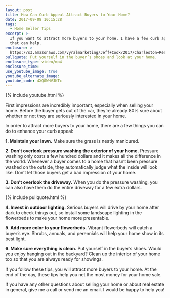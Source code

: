 ```yaml
---
layout: post
title: How Can Curb Appeal Attract Buyers to Your Home?
date: 2017-09-08 10:15:28
tags:
  - Home Seller Tips
excerpt: >-
  If you want to attract more buyers to your home, I have a few curb appeal tips
  that can help.
enclosure: >-
  https://s3.amazonaws.com/vyralmarketing/Jeff+Cook/2017/Charleston+Real+Estate+Agent-+Curb+Appeal.mp4
pullquote: Put yourself in the buyer’s shoes and look at your home.
enclosure_type: video/mp4
enclosure_time:
use_youtube_image: true
youtube_alternate_image:
youtube_code: 4XQ0WHVJKTc
---
```



{% include youtube.html %}

First impressions are incredibly important, especially when selling your home. Before the buyer gets out of the car, they’re already 80% sure about whether or not they are seriously interested in your home.&nbsp;

In order to attract more buyers to your home, there are a few things you can do to enhance your curb appeal:&nbsp;

**1. Maintain your lawn.** Make sure the grass is neatly manicured.&nbsp;

**2. Don’t overlook pressure washing the exterior of your home.** Pressure washing only costs a few hundred dollars and it makes all the difference in the world. Whenever a buyer comes to a home that hasn’t been pressure washed on the outside, they automatically judge what the inside will look like. Don’t let those buyers get a bad impression of your home.&nbsp;

**3. Don’t overlook the driveway.** When you do the pressure washing, you can also have them do the entire driveway for a few extra dollars.&nbsp;

{% include pullquote.html %}

**4. Invest in outdoor lighting.** Serious buyers will drive by your home after dark to check things out, so install some landscape lighting in the flowerbeds to make your home more presentable.&nbsp;

**5. Add more color to your flowerbeds.** Vibrant flowerbeds will catch a buyer’s eye. Shrubs, annuals, and perennials will help your home show in its best light.&nbsp;

**6. Make sure everything is clean.** Put yourself in the buyer’s shoes. Would you enjoy hanging out in the backyard? Clean up the interior of your home too so that you are always ready for showings.&nbsp;

If you follow these tips, you will attract more buyers to your home. At the end of the day, these tips help you net the most money for your home sale.&nbsp;

If you have any other questions about selling your home or about real estate in general, give me a call or send me an email. I would be happy to help you!